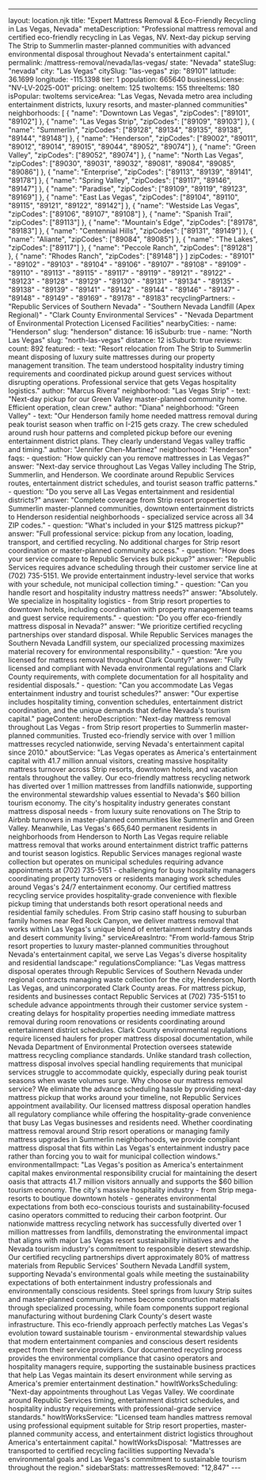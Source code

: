 ---
layout: location.njk
title: "Expert Mattress Removal & Eco-Friendly Recycling in Las Vegas, Nevada" metaDescription: "Professional mattress removal and certified eco-friendly recycling in Las Vegas, NV. Next-day pickup serving The Strip to Summerlin master-planned communities with advanced environmental disposal throughout Nevada's entertainment capital."
permalink: /mattress-removal/nevada/las-vegas/ state: "Nevada" stateSlug: "nevada"
city: "Las Vegas" citySlug: "las-vegas" zip: "89101" latitude: 36.1699 longitude: -115.1398 tier: 1 population: 665640 businessLicense: "NV-LV-2025-001" pricing: oneItem: 125 twoItems: 155 threeItems: 180 isPopular: twoItems serviceArea: "Las Vegas, Nevada metro area including entertainment districts, luxury resorts, and master-planned communities" neighborhoods: [ { "name": "Downtown Las Vegas", "zipCodes": ["89101", "89102"] }, { "name": "Las Vegas Strip", "zipCodes": ["89109", "89103"] }, { "name": "Summerlin", "zipCodes": ["89128", "89134", "89135", "89138", "89144", "89148"] }, { "name": "Henderson", "zipCodes": ["89002", "89011", "89012", "89014", "89015", "89044", "89052", "89074"] }, { "name": "Green Valley", "zipCodes": ["89052", "89074"] }, { "name": "North Las Vegas", "zipCodes": ["89030", "89031", "89032", "89081", "89084", "89085", "89086"] }, { "name": "Enterprise", "zipCodes": ["89113", "89139", "89141", "89178"] }, { "name": "Spring Valley", "zipCodes": ["89117", "89146", "89147"] }, { "name": "Paradise", "zipCodes": ["89109", "89119", "89123", "89169"] }, { "name": "East Las Vegas", "zipCodes": ["89104", "89110", "89115", "89121", "89122", "89142"] }, { "name": "Westside Las Vegas", "zipCodes": ["89106", "89107", "89108"] }, { "name": "Spanish Trail", "zipCodes": ["89113"] }, { "name": "Mountain's Edge", "zipCodes": ["89178", "89183"] }, { "name": "Centennial Hills", "zipCodes": ["89131", "89149"] }, { "name": "Aliante", "zipCodes": ["89084", "89085"] }, { "name": "The Lakes", "zipCodes": ["89117"] }, { "name": "Peccole Ranch", "zipCodes": ["89128"] }, { "name": "Rhodes Ranch", "zipCodes": ["89148"] } ] zipCodes: - "89101" - "89102" - "89103" - "89104" - "89106" - "89107" - "89108" - "89109" - "89110" - "89113" - "89115" - "89117" - "89119" - "89121" - "89122" - "89123" - "89128" - "89129" - "89130" - "89131" - "89134" - "89135" - "89138" - "89139" - "89141" - "89142" - "89144" - "89146" - "89147" - "89148" - "89149" - "89169" - "89178" - "89183" recyclingPartners: - "Republic Services of Southern Nevada" - "Southern Nevada Landfill (Apex Regional)" - "Clark County Environmental Services" - "Nevada Department of Environmental Protection Licensed Facilities" nearbyCities: - name: "Henderson" slug: "henderson" distance: 16 isSuburb: true - name: "North Las Vegas" slug: "north-las-vegas" distance: 12 isSuburb: true reviews: count: 892 featured: - text: "Resort relocation from The Strip to Summerlin meant disposing of luxury suite mattresses during our property management transition. The team understood hospitality industry timing requirements and coordinated pickup around guest services without disrupting operations. Professional service that gets Vegas hospitality logistics." author: "Marcus Rivera" neighborhood: "Las Vegas Strip" - text: "Next-day pickup for our Green Valley master-planned community home. Efficient operation, clean crew." author: "Diana" neighborhood: "Green Valley" - text: "Our Henderson family home needed mattress removal during peak tourist season when traffic on I-215 gets crazy. The crew scheduled around rush hour patterns and completed pickup before our evening entertainment district plans. They clearly understand Vegas valley traffic and timing." author: "Jennifer Chen-Martinez" neighborhood: "Henderson" faqs: - question: "How quickly can you remove mattresses in Las Vegas?" answer: "Next-day service throughout Las Vegas Valley including The Strip, Summerlin, and Henderson. We coordinate around Republic Services routes, entertainment district schedules, and tourist season traffic patterns." - question: "Do you serve all Las Vegas entertainment and residential districts?" answer: "Complete coverage from Strip resort properties to Summerlin master-planned communities, downtown entertainment districts to Henderson residential neighborhoods - specialized service across all 34 ZIP codes." - question: "What's included in your $125 mattress pickup?" answer: "Full professional service: pickup from any location, loading, transport, and certified recycling. No additional charges for Strip resort coordination or master-planned community access." - question: "How does your service compare to Republic Services bulk pickup?" answer: "Republic Services requires advance scheduling through their customer service line at (702) 735-5151. We provide entertainment industry-level service that works with your schedule, not municipal collection timing." - question: "Can you handle resort and hospitality industry mattress needs?" answer: "Absolutely. We specialize in hospitality logistics - from Strip resort properties to downtown hotels, including coordination with property management teams and guest service requirements." - question: "Do you offer eco-friendly mattress disposal in Nevada?" answer: "We prioritize certified recycling partnerships over standard disposal. While Republic Services manages the Southern Nevada Landfill system, our specialized processing maximizes material recovery for environmental responsibility." - question: "Are you licensed for mattress removal throughout Clark County?" answer: "Fully licensed and compliant with Nevada environmental regulations and Clark County requirements, with complete documentation for all hospitality and residential disposals." - question: "Can you accommodate Las Vegas entertainment industry and tourist schedules?" answer: "Our expertise includes hospitality timing, convention schedules, entertainment district coordination, and the unique demands that define Nevada's tourism capital." pageContent: heroDescription: "Next-day mattress removal throughout Las Vegas - from Strip resort properties to Summerlin master-planned communities. Trusted eco-friendly service with over 1 million mattresses recycled nationwide, serving Nevada's entertainment capital since 2010." aboutService: "Las Vegas operates as America's entertainment capital with 41.7 million annual visitors, creating massive hospitality mattress turnover across Strip resorts, downtown hotels, and vacation rentals throughout the valley. Our eco-friendly mattress recycling network has diverted over 1 million mattresses from landfills nationwide, supporting the environmental stewardship values essential to Nevada's $60 billion tourism economy. The city's hospitality industry generates constant mattress disposal needs - from luxury suite renovations on The Strip to Airbnb turnovers in master-planned communities like Summerlin and Green Valley. Meanwhile, Las Vegas's 665,640 permanent residents in neighborhoods from Henderson to North Las Vegas require reliable mattress removal that works around entertainment district traffic patterns and tourist season logistics. Republic Services manages regional waste collection but operates on municipal schedules requiring advance appointments at (702) 735-5151 - challenging for busy hospitality managers coordinating property turnovers or residents managing work schedules around Vegas's 24/7 entertainment economy. Our certified mattress recycling service provides hospitality-grade convenience with flexible pickup timing that understands both resort operational needs and residential family schedules. From Strip casino staff housing to suburban family homes near Red Rock Canyon, we deliver mattress removal that works within Las Vegas's unique blend of entertainment industry demands and desert community living." serviceAreasIntro: "From world-famous Strip resort properties to luxury master-planned communities throughout Nevada's entertainment capital, we serve Las Vegas's diverse hospitality and residential landscape:" regulationsCompliance: "Las Vegas mattress disposal operates through Republic Services of Southern Nevada under regional contracts managing waste collection for the city, Henderson, North Las Vegas, and unincorporated Clark County areas. For mattress pickup, residents and businesses contact Republic Services at (702) 735-5151 to schedule advance appointments through their customer service system - creating delays for hospitality properties needing immediate mattress removal during room renovations or residents coordinating around entertainment district schedules. Clark County environmental regulations require licensed haulers for proper mattress disposal documentation, while Nevada Department of Environmental Protection oversees statewide mattress recycling compliance standards. Unlike standard trash collection, mattress disposal involves special handling requirements that municipal services struggle to accommodate quickly, especially during peak tourist seasons when waste volumes surge. Why choose our mattress removal service? We eliminate the advance scheduling hassle by providing next-day mattress pickup that works around your timeline, not Republic Services appointment availability. Our licensed mattress disposal operation handles all regulatory compliance while offering the hospitality-grade convenience that busy Las Vegas businesses and residents need. Whether coordinating mattress removal around Strip resort operations or managing family mattress upgrades in Summerlin neighborhoods, we provide compliant mattress disposal that fits within Las Vegas's entertainment industry pace rather than forcing you to wait for municipal collection windows." environmentalImpact: "Las Vegas's position as America's entertainment capital makes environmental responsibility crucial for maintaining the desert oasis that attracts 41.7 million visitors annually and supports the $60 billion tourism economy. The city's massive hospitality industry - from Strip mega-resorts to boutique downtown hotels - generates environmental expectations from both eco-conscious tourists and sustainability-focused casino operators committed to reducing their carbon footprint. Our nationwide mattress recycling network has successfully diverted over 1 million mattresses from landfills, demonstrating the environmental impact that aligns with major Las Vegas resort sustainability initiatives and the Nevada tourism industry's commitment to responsible desert stewardship. Our certified recycling partnerships divert approximately 80% of mattress materials from Republic Services' Southern Nevada Landfill system, supporting Nevada's environmental goals while meeting the sustainability expectations of both entertainment industry professionals and environmentally conscious residents. Steel springs from luxury Strip suites and master-planned community homes become construction materials through specialized processing, while foam components support regional manufacturing without burdening Clark County's desert waste infrastructure. This eco-friendly approach perfectly matches Las Vegas's evolution toward sustainable tourism - environmental stewardship values that modern entertainment companies and conscious desert residents expect from their service providers. Our documented recycling process provides the environmental compliance that casino operators and hospitality managers require, supporting the sustainable business practices that help Las Vegas maintain its desert environment while serving as America's premier entertainment destination." howItWorksScheduling: "Next-day appointments throughout Las Vegas Valley. We coordinate around Republic Services timing, entertainment district schedules, and hospitality industry requirements with professional-grade service standards." howItWorksService: "Licensed team handles mattress removal using professional equipment suitable for Strip resort properties, master-planned community access, and entertainment district logistics throughout America's entertainment capital." howItWorksDisposal: "Mattresses are transported to certified recycling facilities supporting Nevada's environmental goals and Las Vegas's commitment to sustainable tourism throughout the region." sidebarStats: mattressesRemoved: "12,847" ---